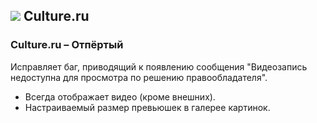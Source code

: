 ## ![](https://www.google.com/s2/favicons?sz=32&domain=culture.ru) Culture.ru

### Culture.ru – Отпёртый

Исправляет баг, приводящий к появлению сообщения "Видеозапись недоступна для просмотра по решению правообладателя".

* Всегда отображает видео (кроме внешних).
* Настраиваемый размер превьюшек в галерее картинок.